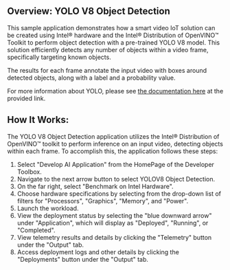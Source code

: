 ## Overview: YOLO V8 Object Detection 

This sample application demonstrates how a smart video IoT solution can be created using Intel® hardware and the Intel® Distribution of OpenVINO™ Toolkit to perform object detection with a pre-trained YOLO V8 model. This solution efficiently detects any number of objects within a video frame, specifically targeting known objects.

The results for each frame annotate the input video with boxes around detected objects, along with a label and a probability value.

For more information about YOLO, please see [the documentation here](https://pjreddie.com/darknet/yolo/) at the provided link.

## How It Works:

The YOLO V8 Object Detection application utilizes the Intel® Distribution of OpenVINO™ toolkit to perform inference on an input video, detecting objects within each frame. To accomplish this, the application follows these steps:

1) Select "Develop AI Application" from the HomePage of the Developer Toolbox.
2) Navigate to the next arrow button to select YOLOV8 Object Detection.
3) On the far right, select "Benchmark on Intel Hardware".
4) Choose hardware specifications by selecting from the drop-down list of filters for "Processors", "Graphics", "Memory", and "Power".
5) Launch the workload.
6) View the deployment status by selecting the "blue downward arrow" under "Application", which will display as "Deployed", "Running", or "Completed".
7) View telemetry results and details by clicking the "Telemetry" button under the "Output" tab.
8) Access deployment logs and other details by clicking the "Deployments" button under the "Output" tab.
